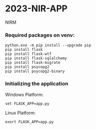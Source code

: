 # 2023-NIR-APP
NIRM 

### Required packages on venv:

```
python.exe -m pip install --upgrade pip
pip install flask
pip install flask-wtf
pip install flask-sqlalchemy
pip install flask-migrate
pip install psycopg2
pip install psycopg2-binary
```

### Initializing the application

Windows Platform:

```
set FLASK_APP=app.py
```

Linux Platform:

```
exort FLASK_APP=app.py
```